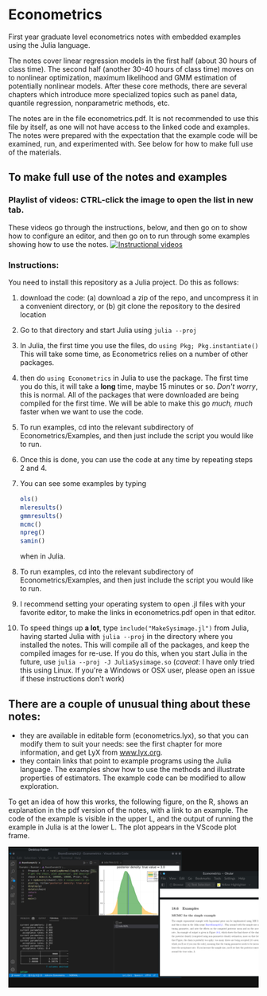 # Econometrics
First year graduate level econometrics notes with embedded examples using the Julia language.

The notes cover linear regression models in the first half (about 30 hours of class time). The second half (another 30-40 hours of class time) moves on to nonlinear optimization, maximum likelihood and GMM estimation of potentially nonlinear models. After these core methods, there are several chapters which introduce more specialized topics such as panel data, quantile regression, nonparametric methods, etc.

The notes are in the file econometrics.pdf. It is not recommended to use this file by itself, as one will not have access to the linked code and examples. The notes were prepared with the expectation that the example code will be examined, run, and experimented with. See below for how to make full use of the materials.

## To make full use of the notes and examples

### Playlist of videos: CTRL-click the image to open the list in new tab.
These videos go through the instructions, below, and then go on to show how to configure an editor, and then go on to run through some examples showing how to use the notes. 
[![Instructional videos](<img src="https://img.youtube.com/vi/N_aWT7OiX4k/0.jpg" height=100 Width=100>)](https://www.youtube.com/playlist?list=PLA7k_EnUgZs2U2Wh0bxhcabfKrGQQOCyn)

### Instructions:
You need to install this repository as a Julia project. Do this as follows: 

1. download the code:
    (a) download a zip of the repo, and uncompress it in a convenient directory, or
    (b) git clone the repository to the desired location

2. Go to that directory and start Julia using ``julia --proj``

3. In Julia, the first time you use the files, do ``using Pkg; Pkg.instantiate()`` This will take some time, as Econometrics relies on a number of other packages.

4. then do ``using Econometrics`` in Julia to use the package. The first time you do this, it will take a **long** time, maybe 15 minutes or so. *Don't worry*, this is normal. All of the packages that were downloaded are being compiled for the first time. We will be able to make this go *much, much* faster when we want to use the code.

5. To run examples, cd into the relevant subdirectory of Econometrics/Examples, and then just include the script you would like to run.

6. Once this is done, you can use the code at any time by repeating steps 2 and 4.

7. You can see some examples by typing 
   ```julia
   ols()
   mleresults()
   gmmresults()
   mcmc()
   npreg()
   samin()
   ```
   when in Julia.

8. To run examples, cd into the relevant subdirectory of Econometrics/Examples, and then just include the script you would like to run.

9. I recommend setting your operating system to open .jl files with your favorite editor,
   to make the links in econometrics.pdf open in that editor.
10. To speed things up **a lot**, type ``ìnclude("MakeSysimage.jl")`` from Julia, having started Julia with ``julia --proj`` in the directory where you installed the notes. This will compile all of the packages, and keep the compiled images for re-use. If you do this, when you start Julia in the future, use ``julia --proj -J JuliaSysimage.so`` (*caveat*: I have only tried this using Linux. If you're a Windows or OSX user, please open an issue if these instructions don't work) 

## There are a couple of unusual thing about these notes:
- they are available in editable form (econometrics.lyx), so that you can modify them to suit your needs: see the first chapter for more information, and get LyX from  www.lyx.org. 
- they contain links that point to example programs using the Julia language. The examples show how to use the methods and illustrate properties of estimators. The example code can be modified to allow exploration.

To get an idea of how this works, the following figure, on the R, shows an explanation in the pdf version of the notes, with a link to an example. The code of the example is visible in the upper L, and the output of running the example in Julia is at the lower L. The plot appears in the VScode plot frame.

![example](https://github.com/mcreel/Econometrics/blob/main/example.png)
